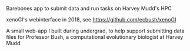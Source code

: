 Barebones app to submit data and run tasks on Harvey Mudd's HPC

xenoGI's webinterface in 2018, see https://github.com/ecbush/xenoGI

A small web-app I built during undergrad, to help support submitting data files for Professor Bush, a computational evolutionary biologist at Harvey Mudd. 

